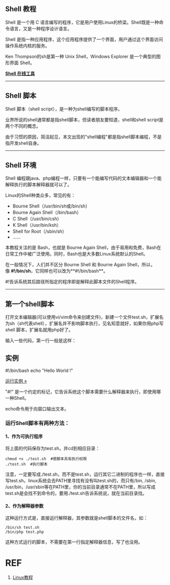 


## Shell 教程


Shell 是一个用 C 语言编写的程序，它是用户使用Linux的桥梁。Shell既是一种命令语言，又是一种程序设计语言。

Shell 是指一种应用程序，这个应用程序提供了一个界面，用户通过这个界面访问操作系统内核的服务。

Ken Thompson的sh是第一种 Unix Shell，Windows Explorer 是一个典型的图形界面 Shell。

[**Shell 在线工具**](https://www.w3cschool.cn/tryrun/showphp/helloworld)


---

## Shell 脚本


Shell 脚本（shell script），是一种为shell编写的脚本程序。

业界所说的shell通常都是指shell脚本，但读者朋友要知道，shell和shell script是两个不同的概念。

由于习惯的原因，简洁起见，本文出现的"shell编程"都是指shell脚本编程，不是指开发shell自身。


---





## Shell 环境


Shell 编程跟java、php编程一样，只要有一个能编写代码的文本编辑器和一个能解释执行的脚本解释器就可以了。

Linux的Shell种类众多，常见的有：




  * Bourne Shell（/usr/bin/sh或/bin/sh）
  * Bourne Again Shell（/bin/bash）
  * C Shell（/usr/bin/csh）
  * K Shell（/usr/bin/ksh）
  * Shell for Root（/sbin/sh）
  * ……


本教程关注的是 Bash，也就是 Bourne Again Shell，由于易用和免费，Bash在日常工作中被广泛使用。同时，Bash也是大多数Linux系统默认的Shell。

在一般情况下，人们并不区分 Bourne Shell 和 Bourne Again Shell，所以，像 **#!/bin/sh**，它同样也可以改为**#!/bin/bash**。

#!告诉系统其后路径所指定的程序即是解释此脚本文件的Shell程序。



* * *





## 第一个shell脚本


打开文本编辑器(可以使用vi/vim命令来创建文件)，新建一个文件test.sh，扩展名为sh（sh代表shell），扩展名并不影响脚本执行，见名知意就好，如果你用php写shell 脚本，扩展名就用php好了。

输入一些代码，第一行一般是这样：





## 实例




#!/bin/bash
echo "Hello World !"


[运行实例 »](https://www.w3cschool.cn/tryrun/showphp/helloworldbyshell)




"#!" 是一个约定的标记，它告诉系统这个脚本需要什么解释器来执行，即使用哪一种Shell。

echo命令用于向窗口输出文本。


### 运行Shell脚本有两种方法：




#### 1、作为可执行程序


将上面的代码保存为test.sh，并cd到相应目录：


    chmod +x ./test.sh  #使脚本具有执行权限
    ./test.sh  #执行脚本



注意，一定要写成./test.sh，而不是test.sh，运行其它二进制的程序也一样，直接写test.sh，linux系统会去PATH里寻找有没有叫test.sh的，而只有/bin, /sbin, /usr/bin，/usr/sbin等在PATH里，你的当前目录通常不在PATH里，所以写成test.sh是会找不到命令的，要用./test.sh告诉系统说，就在当前目录找。


#### 2、作为解释器参数


这种运行方式是，直接运行解释器，其参数就是shell脚本的文件名，如：


    /bin/sh test.sh
    /bin/php test.php



这种方式运行的脚本，不需要在第一行指定解释器信息，写了也没用。




# REF

1. [Linux教程](https://www.w3cschool.cn/linux/)
